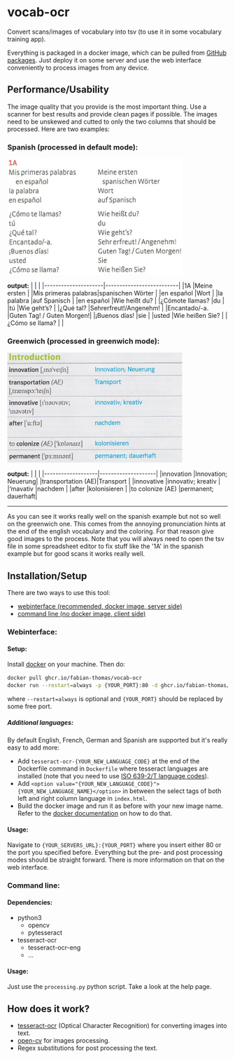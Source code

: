 # vocab-ocr

Convert scans/images of vocabulary into tsv (to use it in some vocabulary training app).

Everything is packaged in a docker image, which can be pulled from [GitHub packages](https://github.com/fabian-thomas/vocab-ocr/pkgs/container/vocab-ocr). Just deploy it on some server and use the web interface conveniently to process images from any device.

## Performance/Usability

The image quality that you provide is the most important thing. Use a scanner for best results and provide clean pages if possible. The images need to be unskewed and cutted to only the two columns that should be processed. Here are two examples:

### Spanish (processed in default mode):

<img alt="spanish test image" src="images/spanish.png" width="400"/>

**output:**
|<!---->              |<!---->                   |
|---------------------|--------------------------|
|1A                   |Meine ersten              |
|Mis primeras palabras|spanischen Wörter         |
|en español           |Wort                      |
|la palabra           |auf Spanisch              |
|en español           |Wie heißt du?             |
|¿Cómote llamas?      |du                        |
|tú                   |Wie geht’s?               |
|¿Qué tal?            |Sehrerfreut!/Angenehm!    |
|Encantado/-a.        |Guten Tag! / Guten Morgen!|
|¡Buenos días!        |sie                       |
|usted                |Wie heißen Sie?           |
|¿Cómo se llama?      |                          |

### Greenwich (processed in greenwich mode):

<img alt="greenwich test image" src="images/greenwich.png" width="400"/>

**output:**
|<!---->            |<!---->             |
|-------------------|--------------------|
|innovation         |Innovation; Neuerung|
|transportation (AE)|Transport           |
|innovative         |innovativ; kreativ  |
|‘mavativ           |nachdem             |
|after              |kolonisieren        |
|to colonize (AE)   |permanent; dauerhaft|

---

As you can see it works really well on the spanish example but not so well on the greenwich one. This comes from the annoying pronunciation hints at the end of the english vocabulary and the coloring. For that reason give good images to the process. Note that you will always need to open the tsv file in some spreadsheet editor to fix stuff like the '1A' in the spanish example but for good scans it works really well.

## Installation/Setup

There are two ways to use this tool:
- [webinterface (recommended, docker image, server side)](#webinterface)
- [command line (no docker image, client side)](#command-line)

### Webinterface:

#### Setup:

Install [docker](https://www.docker.com/) on your machine. Then do:
```bash
docker pull ghcr.io/fabian-thomas/vocab-ocr
docker run --restart=always -p {YOUR_PORT}:80 -d ghcr.io/fabian-thomas/vocab-ocr
```
where `--restart=always` is optional and `{YOUR_PORT}` should be replaced by some free port.

##### Additional languages:

By default English, French, German and Spanish are supported but it's really easy to add more:
- Add `tesseract-ocr-{YOUR_NEW_LANGUAGE_CODE}` at the end of the Dockerfile command in `Dockerfile` where tesseract languages are installed (note that you need to use [ISO 639-2/T language codes](https://en.wikipedia.org/wiki/List_of_ISO_639-1_codes)).
- Add `<option value="{YOUR_NEW_LANGUAGE_CODE}">{YOUR_NEW_LANGUAGE_NAME}</option>` in between the select tags of both left and right column language in `index.html`.
- Build the docker image and run it as before with your new image name. Refer to the [docker documentation](https://docs.docker.com/engine/reference/commandline/build/) on how to do that.

#### Usage:

Navigate to `{YOUR_SERVERS_URL}:{YOUR_PORT}` where you insert either 80 or the port you specified before. Everything but the pre- and post processing modes should be straight forward. There is more information on that on the web interface.

### Command line:

#### Dependencies:
- python3
    - opencv
    - pytesseract
- tesseract-ocr
    - tesseract-ocr-eng
    - ...

#### Usage:
Just use the `processing.py` python script. Take a look at the help page.

## How does it work?
- [tesseract-ocr](https://github.com/tesseract-ocr/tesseract) (Optical Character Recognition) for converting images into text.
- [open-cv](https://opencv.org/) for images processing.
- Regex substitutions for post processing the text.
